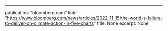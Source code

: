---
publication: "bloomberg.com"
link: "https://www.bloomberg.com/news/articles/2022-11-15/the-world-s-failure-to-deliver-on-climate-action-in-five-charts"
title: None
excerpt: None
